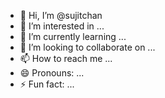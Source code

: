 - 👋 Hi, I’m @sujitchan
- 👀 I’m interested in ...
- 🌱 I’m currently learning ...
- 💞️ I’m looking to collaborate on ...
- 📫 How to reach me ...
- 😄 Pronouns: ...
- ⚡ Fun fact: ...

<!---
sujitchan/sujitchan is a ✨ special ✨ repository because its `README.md` (this file) appears on your GitHub profile.
You can click the Preview link to take a look at your changes.
--->

